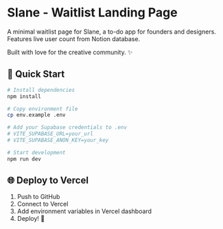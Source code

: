 # Slane - Waitlist Landing Page

A minimal waitlist page for Slane, a to-do app for founders and designers. Features live user count from Notion database.

Built with love for the creative community. ✨

## 🚀 Quick Start

```bash
# Install dependencies
npm install

# Copy environment file
cp env.example .env

# Add your Supabase credentials to .env
# VITE_SUPABASE_URL=your_url
# VITE_SUPABASE_ANON_KEY=your_key

# Start development
npm run dev
```

## 🌐 Deploy to Vercel

1. Push to GitHub
2. Connect to Vercel
3. Add environment variables in Vercel dashboard
4. Deploy! 🚀
